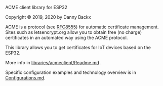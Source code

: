 ACME client library for ESP32

Copyright &copy; 2019, 2020 by Danny Backx

ACME is a protocol (see <a href="https://tools.ietf.org/html/rfc8555">RFC8555</a>) for automatic certificate management.
Sites such as letsencrypt.org allow you to obtain free (no charge) certificates in an automated way
using the ACME protocol.

This library allows you to get certificates for IoT devices based on the ESP32.

More info in <a href="https://sourceforge.net/p/esp32-acme-client/code/HEAD/tree/trunk/libraries/acmeclient/Readme.md">libraries/acmeclient/Readme.md</a> .

Specific configuration examples and technology overview is in <a href="https://sourceforge.net/p/esp32-acme-client/code/HEAD/tree/trunk/libraries/acmeclient/Configurations.md">Configurations.md</a>.

